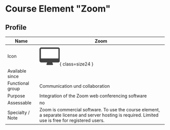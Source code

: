 # Course Element "Zoom"

## Profile

Name | Zoom
---------|----------
Icon | ![Zoom Icon](assets/course_element_zoom_icon.png){ class=size24  }
Available since | 
Functional group | Communication und collaboration
Purpose | Integration of the Zoom web conferencing software 
Assessable | no
Specialty / Note | Zoom is commercial software. To use the course element, a separate license and server hosting is required. Limited use is free for registered users.


